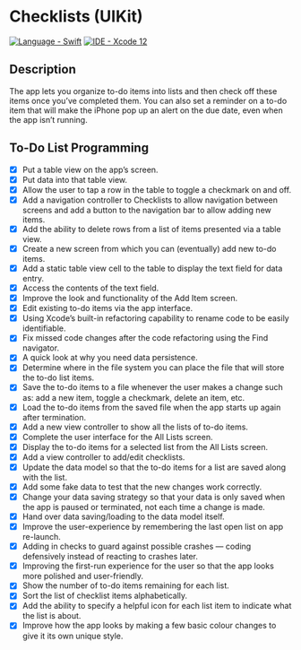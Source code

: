 # Checklists (UIKit)

[![Language - Swift](https://img.shields.io/badge/Language-Swift-orange)](https://swift.org/about/)
[![IDE - Xcode 12](https://img.shields.io/badge/IDE-Xcode%2012-purple)](https://developer.apple.com/xcode/)

## Description

The app lets you organize to-do items into lists and then check off these items once you’ve completed them. You can also set a reminder on a to-do item that will make the iPhone pop up an alert on the due date, even when the app isn’t running.

## To-Do List Programming

* [x] Put a table view on the app’s screen.
* [x] Put data into that table view.
* [x] Allow the user to tap a row in the table to toggle a checkmark on and off.
* [x] Add a navigation controller to Checklists to allow navigation between screens and add a button to the navigation bar to allow adding new items.
* [x] Add the ability to delete rows from a list of items presented via a table view.
* [x] Create a new screen from which you can (eventually) add new to-do items.
* [x] Add a static table view cell to the table to display the text field for data entry.
* [x] Access the contents of the text field.
* [x] Improve the look and functionality of the Add Item screen.
* [x] Edit existing to-do items via the app interface.
* [x] Using Xcode’s built-in refactoring capability to rename code to be easily identifiable.
* [x] Fix missed code changes after the code refactoring using the Find navigator.
* [x] A quick look at why you need data persistence.
* [x] Determine where in the file system you can place the file that will store the to-do list items.
* [x] Save the to-do items to a file whenever the user makes a change such as: add a new item, toggle a checkmark, delete an item, etc.
* [x] Load the to-do items from the saved file when the app starts up again after termination.
* [x] Add a new view controller to show all the lists of to-do items.
* [x] Complete the user interface for the All Lists screen.
* [x] Display the to-do items for a selected list from the All Lists
screen.
* [x] Add a view controller to add/edit checklists.
* [x] Update the data model so that the to-do items for a list are saved along with the list.
* [x] Add some fake data to test that the new changes work correctly.
* [x] Change your data saving strategy so that your data is only saved when the app is paused or terminated, not each time a change is made.
* [x] Hand over data saving/loading to the data model itself.
* [x] Improve the user-experience by remembering the last open list on app re-launch.
* [x] Adding in checks to guard against possible crashes — coding defensively instead of reacting to crashes later.
* [x] Improving the first-run experience for the user so that the app looks more polished and user-friendly.
* [x] Show the number of to-do items remaining for each list.
* [x] Sort the list of checklist items alphabetically.
* [x] Add the ability to specify a helpful icon for each list item to indicate what the list is about.
* [x] Improve how the app looks by making a few basic colour changes to give it its own unique style.
